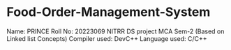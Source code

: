 # Food-Order-Management-System
Name: PRINCE
Roll No:  20223069
NITRR
DS project MCA Sem-2 (Based on Linked list Concepts)
Compiler used: DevC++
Language used: C/C++
